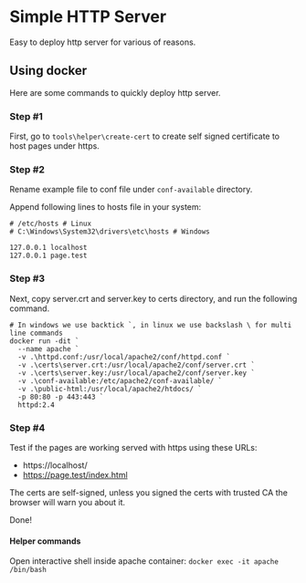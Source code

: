 # Simple HTTP Server

Easy to deploy http server for various of reasons.

## Using docker

Here are some commands to quickly deploy http server.

### Step #1
First, go to `tools\helper\create-cert` to create self signed certificate to host pages under https.

### Step #2

Rename example file to conf file under `conf-available` directory.

Append following lines to hosts file in your system:
```
# /etc/hosts # Linux
# C:\Windows\System32\drivers\etc\hosts # Windows

127.0.0.1 localhost
127.0.0.1 page.test
```

### Step #3

Next, copy server.crt and server.key to certs directory, and run the following command.

```
# In windows we use backtick `, in linux we use backslash \ for multi line commands
docker run -dit `
  --name apache `
  -v .\httpd.conf:/usr/local/apache2/conf/httpd.conf `
  -v .\certs\server.crt:/usr/local/apache2/conf/server.crt `
  -v .\certs\server.key:/usr/local/apache2/conf/server.key `
  -v .\conf-available:/etc/apache2/conf-available/ `
  -v .\public-html:/usr/local/apache2/htdocs/ `
  -p 80:80 -p 443:443 `
  httpd:2.4
```

### Step #4

Test if the pages are working served with https using these URLs:

- https://localhost/
- https://page.test/index.html

The certs are self-signed, unless you signed the certs with trusted CA the browser will warn you about it.

Done!

#### Helper commands

Open interactive shell inside apache container:
`docker exec -it apache /bin/bash`